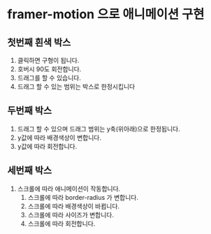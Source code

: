 # framer-motion 으로 애니메이션 구현

## 첫번째 흰색 박스

1. 클릭하면 구형이 됩니다.
2. 호버시 90도 회전합니다.
3. 드래그를 할 수 있습니다.
4. 드래그 할 수 있는 범위는 박스로 한정시킵니다

## 두번째 박스

1. 드래그 할 수 있으며 드래그 범위는 y축(위아래)으로 한정됩니다.
2. y값에 따라 배경색상이 변합니다.
3. y값에 따라 회전합니다.

## 세번째 박스

1. 스크롤에 따라 애니메이션이 작동합니다.
   1. 스크롤에 따라 border-radius 가 변합니다.
   2. 스크롤에 따라 배경색상이 바뀝니다.
   3. 스크롤에 따라 사이즈가 변합니다.
   4. 스크롤에 따라 회전합니다.
